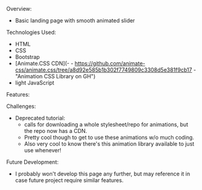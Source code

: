 Overview:

- Basic landing page with smooth animated slider

Technologies Used:

- HTML
- CSS
- Bootstrap
- [Animate.CSS CDN](- - https://github.com/animate-css/animate.css/tree/a8d92e585b1b302f7749809c3308d5e381f9cb17 - "Animation CSS Library on GH")
- light JavaScript

Features:

Challenges:

- Deprecated tutorial:
  - calls for downloading a whole stylesheet/repo for animations, but the repo now has a CDN.
  - Pretty cool though to get to use these animations w/o much coding.
  - Also very cool to know there's this animation library available to just use whenever!

Future Development:

- I probably won't develop this page any further, but may reference it in case future project require similar features.
